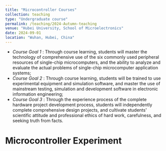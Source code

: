 ```yaml
---
title: "Microcontroller Courses"
collection: teaching
type: "Undergraduate course"
permalink: /teaching/2024-Autumn-teaching
venue: "Hubei University, School of Microelectronics"
date: 2024-09-01
location: "Wuhan, Hubei, China"
---
```

- *Course Goal 1* : Through course learning, students will master the technology of comprehensive use of the six commonly used peripheral resources of single-chip microcomputers, and the ability to analyze and evaluate the actual problems of single-chip microcomputer application systems;
- *Course Goal 2* : Through course learning, students will be trained to use experimental equipment and simulation software, and master the use of mainstream testing, simulation and development software in electronic information engineering;
- *Course Goal 3* : Through the experience process of the complete hardware project development process, students will independently complete comprehensive design projects, and cultivate students' scientific attitude and professional ethics of hard work, carefulness, and seeking truth from facts.

Microcontroller Experiment
======

